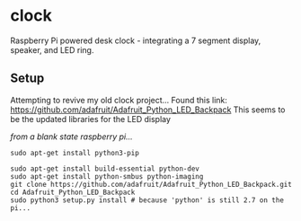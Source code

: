 # clock
Raspberry Pi powered desk clock - integrating a 7 segment display, speaker, and LED ring.

## Setup
Attempting to revive my old clock project...
Found this link: https://github.com/adafruit/Adafruit_Python_LED_Backpack
This seems to be the updated libraries for the LED display


*from a blank state raspberry pi...*
```
sudo apt-get install python3-pip
```


```
sudo apt-get install build-essential python-dev
sudo apt-get install python-smbus python-imaging
git clone https://github.com/adafruit/Adafruit_Python_LED_Backpack.git
cd Adafruit_Python_LED_Backpack
sudo python3 setup.py install # because 'python' is still 2.7 on the pi...

```